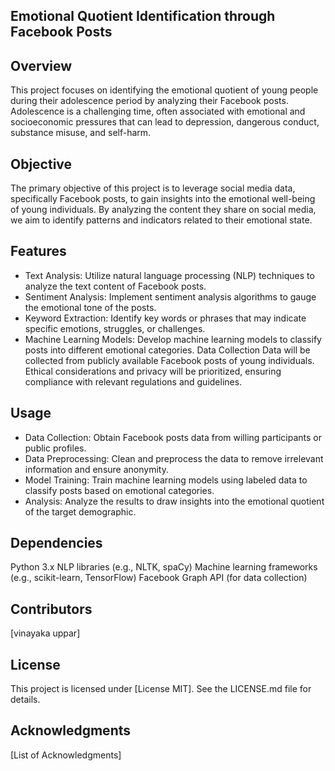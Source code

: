 
## Emotional Quotient Identification through Facebook Posts


## Overview

This project focuses on identifying the emotional quotient of young people during their adolescence period by analyzing their Facebook posts. Adolescence is a challenging time, often associated with emotional and socioeconomic pressures that can lead to depression, dangerous conduct, substance misuse, and self-harm.

## Objective
The primary objective of this project is to leverage social media data, specifically Facebook posts, to gain insights into the emotional well-being of young individuals. By analyzing the content they share on social media, we aim to identify patterns and indicators related to their emotional state.

## Features
* Text Analysis: Utilize natural language processing (NLP) techniques to analyze the text content of Facebook posts.
* Sentiment Analysis: Implement sentiment analysis algorithms to gauge the emotional tone of the posts.
* Keyword Extraction: Identify key words or phrases that may indicate specific emotions, struggles, or challenges.
* Machine Learning Models: Develop machine learning models to classify posts into different emotional categories.
Data Collection
Data will be collected from publicly available Facebook posts of young individuals. Ethical considerations and privacy will be prioritized, ensuring compliance with relevant regulations and guidelines.

## Usage
* Data Collection: Obtain Facebook posts data from willing participants or public profiles.
* Data Preprocessing: Clean and preprocess the data to remove irrelevant information and ensure anonymity.
* Model Training: Train machine learning models using labeled data to classify posts based on emotional categories.
* Analysis: Analyze the results to draw insights into the emotional quotient of the target demographic.

## Dependencies
Python 3.x
NLP libraries (e.g., NLTK, spaCy)
Machine learning frameworks (e.g., scikit-learn, TensorFlow)
Facebook Graph API (for data collection)

## Contributors
[vinayaka uppar]

## License
This project is licensed under [License MIT]. See the LICENSE.md file for details.

## Acknowledgments
[List of Acknowledgments]